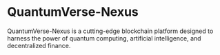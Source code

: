 # QuantumVerse-Nexus
QuantumVerse-Nexus is a cutting-edge blockchain platform designed to harness the power of quantum computing, artificial intelligence, and decentralized finance. 

